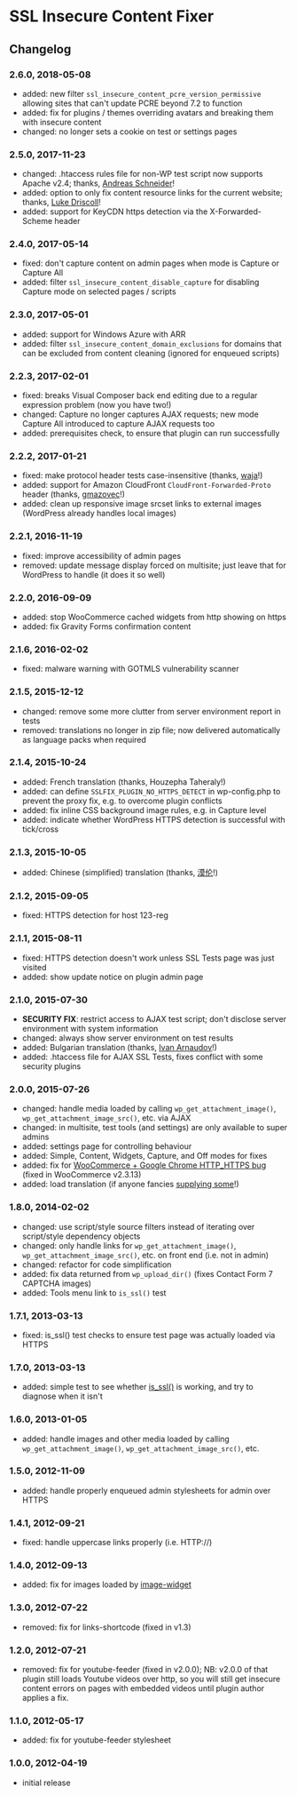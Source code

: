 # SSL Insecure Content Fixer

## Changelog

### 2.6.0, 2018-05-08

* added: new filter `ssl_insecure_content_pcre_version_permissive` allowing sites that can't update PCRE beyond 7.2 to function
* added: fix for plugins / themes overriding avatars and breaking them with insecure content
* changed: no longer sets a cookie on test or settings pages

### 2.5.0, 2017-11-23

* changed: .htaccess rules file for non-WP test script now supports Apache v2.4; thanks, [Andreas Schneider](https://github.com/cryptomilk)!
* added: option to only fix content resource links for the current website; thanks, [Luke Driscoll](https://github.com/ldriscoll)!
* added: support for KeyCDN https detection via the X-Forwarded-Scheme header

### 2.4.0, 2017-05-14

* fixed: don't capture content on admin pages when mode is Capture or Capture All
* added: filter `ssl_insecure_content_disable_capture` for disabling Capture mode on selected pages / scripts

### 2.3.0, 2017-05-01

* added: support for Windows Azure with ARR
* added: filter `ssl_insecure_content_domain_exclusions` for domains that can be excluded from content cleaning (ignored for enqueued scripts)

### 2.2.3, 2017-02-01

* fixed: breaks Visual Composer back end editing due to a regular expression problem (now you have two!)
* changed: Capture no longer captures AJAX requests; new mode Capture All introduced to capture AJAX requests too
* added: prerequisites check, to ensure that plugin can run successfully

### 2.2.2, 2017-01-21

* fixed: make protocol header tests case-insensitive (thanks, [waja](https://github.com/waja)!)
* added: support for Amazon CloudFront `CloudFront-Forwarded-Proto` header (thanks, [gmazovec](https://github.com/gmazovec)!)
* added: clean up responsive image srcset links to external images (WordPress already handles local images)

### 2.2.1, 2016-11-19

* fixed: improve accessibility of admin pages
* removed: update message display forced on multisite; just leave that for WordPress to handle (it does it so well)

### 2.2.0, 2016-09-09

* added: stop WooCommerce cached widgets from http showing on https
* added: fix Gravity Forms confirmation content

### 2.1.6, 2016-02-02

* fixed: malware warning with GOTMLS vulnerability scanner

### 2.1.5, 2015-12-12

* changed: remove some more clutter from server environment report in tests
* removed: translations no longer in zip file; now delivered automatically as language packs when required

### 2.1.4, 2015-10-24

* added: French translation (thanks, Houzepha Taheraly!)
* added: can define `SSLFIX_PLUGIN_NO_HTTPS_DETECT` in wp-config.php to prevent the proxy fix, e.g. to overcome plugin conflicts
* added: fix inline CSS background image rules, e.g. in Capture level
* added: indicate whether WordPress HTTPS detection is successful with tick/cross

### 2.1.3, 2015-10-05

* added: Chinese (simplified) translation (thanks, [漠伦](https://molun.net/)!)

### 2.1.2, 2015-09-05

* fixed: HTTPS detection for host 123-reg

### 2.1.1, 2015-08-11

* fixed: HTTPS detection doesn't work unless SSL Tests page was just visited
* added: show update notice on plugin admin page

### 2.1.0, 2015-07-30

* **SECURITY FIX**: restrict access to AJAX test script; don't disclose server environment with system information
* changed: always show server environment on test results
* added: Bulgarian translation (thanks, [Ivan Arnaudov](https://www.bvionline.eu/)!)
* added: .htaccess file for AJAX SSL Tests, fixes conflict with some security plugins

### 2.0.0, 2015-07-26

* changed: handle media loaded by calling `wp_get_attachment_image()`, `wp_get_attachment_image_src()`, etc. via AJAX
* changed: in multisite, test tools (and settings) are only available to super admins
* added: settings page for controlling behaviour
* added: Simple, Content, Widgets, Capture, and Off modes for fixes
* added: fix for [WooCommerce + Google Chrome HTTP_HTTPS bug](https://github.com/woothemes/woocommerce/issues/8479) (fixed in WooCommerce v2.3.13)
* added: load translation (if anyone fancies [supplying some](https://translate.wordpress.org/projects/wp-plugins/ssl-insecure-content-fixer)!)

### 1.8.0, 2014-02-02

* changed: use script/style source filters instead of iterating over script/style dependency objects
* changed: only handle links for `wp_get_attachment_image()`, `wp_get_attachment_image_src()`, etc. on front end (i.e. not in admin)
* changed: refactor for code simplification
* added: fix data returned from `wp_upload_dir()` (fixes Contact Form 7 CAPTCHA images)
* added: Tools menu link to `is_ssl()` test

### 1.7.1, 2013-03-13

* fixed: is_ssl() test checks to ensure test page was actually loaded via HTTPS

### 1.7.0, 2013-03-13

* added: simple test to see whether [is_ssl()](https://codex.wordpress.org/Function_Reference/is_ssl) is working, and try to diagnose when it isn't

### 1.6.0, 2013-01-05

* added: handle images and other media loaded by calling `wp_get_attachment_image()`, `wp_get_attachment_image_src()`, etc.

### 1.5.0, 2012-11-09

* added: handle properly enqueued admin stylesheets for admin over HTTPS

### 1.4.1, 2012-09-21

* fixed: handle uppercase links properly (i.e. HTTP://)

### 1.4.0, 2012-09-13

* added: fix for images loaded by [image-widget](https://wordpress.org/plugins/image-widget/)

### 1.3.0, 2012-07-22

* removed: fix for links-shortcode (fixed in v1.3)

### 1.2.0, 2012-07-21

* removed: fix for youtube-feeder (fixed in v2.0.0); NB: v2.0.0 of that plugin still loads Youtube videos over http, so you will still get insecure content errors on pages with embedded videos until plugin author applies a fix.

### 1.1.0, 2012-05-17

* added: fix for youtube-feeder stylesheet

### 1.0.0, 2012-04-19

* initial release

